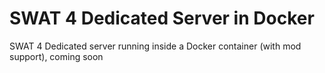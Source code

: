# SWAT 4 Dedicated Server in Docker
SWAT 4 Dedicated server running inside a Docker container (with mod support), coming soon
